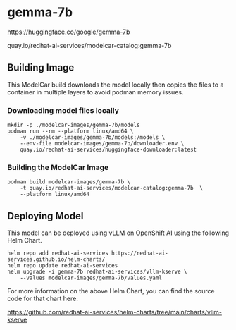 # gemma-7b

https://huggingface.co/google/gemma-7b

quay.io/redhat-ai-services/modelcar-catalog:gemma-7b

## Building Image

This ModelCar build downloads the model locally then copies the files to a container in multiple layers to avoid podman memory issues.

### Downloading model files locally

```
mkdir -p ./modelcar-images/gemma-7b/models
podman run --rm --platform linux/amd64 \
    -v ./modelcar-images/gemma-7b/models:/models \
    --env-file modelcar-images/gemma-7b/downloader.env \
    quay.io/redhat-ai-services/huggingface-downloader:latest
```

### Building the ModelCar Image

```
podman build modelcar-images/gemma-7b \
    -t quay.io/redhat-ai-services/modelcar-catalog:gemma-7b  \
    --platform linux/amd64
```

## Deploying Model

This model can be deployed using vLLM on OpenShift AI using the following Helm Chart.

```
helm repo add redhat-ai-services https://redhat-ai-services.github.io/helm-charts/
helm repo update redhat-ai-services
helm upgrade -i gemma-7b redhat-ai-services/vllm-kserve \
    --values modelcar-images/gemma-7b/values.yaml
```

For more information on the above Helm Chart, you can find the source code for that chart here:

https://github.com/redhat-ai-services/helm-charts/tree/main/charts/vllm-kserve
